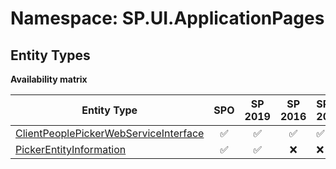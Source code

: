 # Namespace: SP.UI.ApplicationPages

## Entity Types

**Availability matrix**

Entity Type | SPO | SP 2019 | SP 2016 | SP 2013
----------|:---:|:-------:|:-------:|:-------
[ClientPeoplePickerWebServiceInterface](./EntityTypes/ClientPeoplePickerWebServiceInterface.md) | ✅ | ✅ | ✅ | ✅
[PickerEntityInformation](./EntityTypes/PickerEntityInformation.md) | ✅ | ✅ | ❌ | ❌
